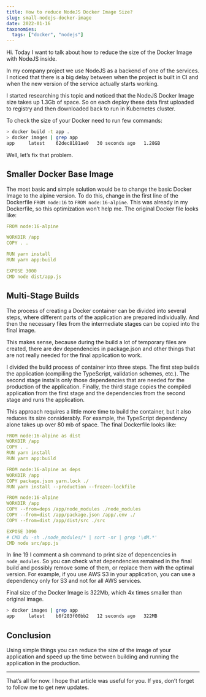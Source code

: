 ```yaml
---
title: How to reduce NodeJS Docker Image Size?
slug: small-nodejs-docker-image
date: 2022-01-16
taxonomies:
  tags: ["docker", "nodejs"]
---
```


Hi. Today I want to talk about how to reduce the size of the Docker Image with NodeJS inside.

In my company project we use NodeJS as a backend of one of the services. I noticed that there is a big delay between when the project is built in CI and when the new version of the service actually starts working.

I started researching this topic and noticed that the NodeJS Docker Image size takes up 1.3Gb of space. So on each deploy these data first uploaded to registry and then downloaded back to run in Kubernetes cluster.

To check the size of your Docker need to run few commands:

```sh
> docker build -t app .
> docker images | grep app
app     latest    62dec8181ae0   30 seconds ago   1.28GB
```

Well, let’s fix that problem.

## Smaller Docker Base Image

The most basic and simple solution would be to change the basic Docker Image to the alpine version. To do this, change in the first line of the Dockerfile `FROM node:16` to `FROM node:16-alpine`. This was already in my Dockerfile, so this optimization won’t help me. The original Docker file looks like:

```yaml
FROM node:16-alpine

WORKDIR /app
COPY . .

RUN yarn install
RUN yarn app:build

EXPOSE 3000
CMD node dist/app.js
```

## Multi-Stage Builds

The process of creating a Docker container can be divided into several steps, where different parts of the application are prepared individually. And then the necessary files from the intermediate stages can be copied into the final image.

This makes sense, because during the build a lot of temporary files are created, there are dev dependencies in package.json and other things that are not really needed for the final application to work.

I divided the build process of container into three steps. The first step builds the application (compiling the TypeScript, validation schemes, etc.). The second stage installs only those dependencies that are needed for the production of the application. Finally, the third stage copies the compiled application from the first stage and the dependencies from the second stage and runs the application.

This approach requires a little more time to build the container, but it also reduces its size considerably. For example, the TypeScript dependency alone takes up over 80 mb of space. The final Dockerfile looks like:

```yaml
FROM node:16-alpine as dist
WORKDIR /app
COPY . .
RUN yarn install
RUN yarn app:build

FROM node:16-alpine as deps
WORKDIR /app
COPY package.json yarn.lock ./
RUN yarn install --production --frozen-lockfile

FROM node:16-alpine
WORKDIR /app
COPY --from=deps /app/node_modules ./node_modules
COPY --from=dist /app/package.json /app/.env ./
COPY --from=dist /app/dist/src ./src

EXPOSE 3090
# CMD du -sh ./node_modules/* | sort -nr | grep '\dM.*'
CMD node src/app.js
```

In line 19 I comment a sh command to print size of depencencies in `node_modules`. So you can check what dependencies remained in the final build and possibly remove some of them, or replace them with the optimal version. For example, if you use AWS S3 in your application, you can use a dependency only for S3 and not for all AWS services.

Final size of the Docker Image is 322Mb, which 4x times smaller than original image.

```sh
> docker images | grep app
app     latest    b6f283f00bb2   12 seconds ago   322MB
```

## Conclusion

Using simple things you can reduce the size of the image of your application and speed up the time between building and running the application in the production.

---

That’s all for now. I hope that article was useful for you. If yes, don’t forget to follow me to get new updates.
